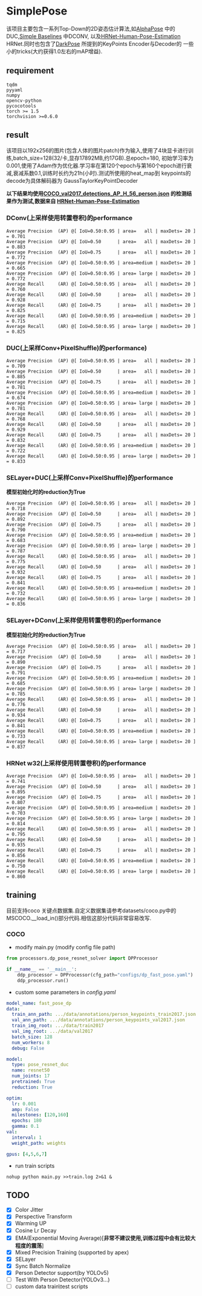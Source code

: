 # SimplePose
该项目主要包含一系列Top-Down的2D姿态估计算法,如[AlphaPose](https://github.com/MVIG-SJTU/AlphaPose) 中的DUC,[Simple Baselines](https://arxiv.org/abs/1804.06208) 中DCONV,
以及[HRNet-Human-Pose-Estimation](https://github.com/HRNet/HRNet-Human-Pose-Estimation) HRNet.同时也包含了[DarkPose](https://github.com/ilovepose/DarkPose) 所提到的KeyPoints Encoder与Decoder的
一些小的tricks(大约获得1.0左右的mAP增益).


## requirement
```text
tqdm
pyyaml
numpy
opencv-python
pycocotools
torch >= 1.5
torchvision >=0.6.0
```
## result
该项目以192x256的图片(包含人体的图片patch)作为输入,使用了4块显卡进行训练,batch_size=128(32/卡,显存17892MB,约17GB).总epoch=180,
初始学习率为0.001,使用了Adam作为优化器.学习率在第120个epoch与第160个epoch进行衰减,衰减系数0.1,训练时长约为21h(小时).测试所使用的heat_map到
keypoints的decode为具体解码器为 GaussTaylorKeyPointDecoder

**以下结果均使用[COCO_val2017_detections_AP_H_56_person.json](https://drive.google.com/drive/folders/1fRUDNUDxe9fjqcRZ2bnF_TKMlO0nB_dk?usp=sharing) 的检测结果作为测试,数据来自
[HRNet-Human-Pose-Estimation](https://github.com/HRNet/HRNet-Human-Pose-Estimation)**

### DConv(上采样使用转置卷积)的performance
```shell script
Average Precision  (AP) @[ IoU=0.50:0.95 | area=   all | maxDets= 20 ] = 0.701
Average Precision  (AP) @[ IoU=0.50      | area=   all | maxDets= 20 ] = 0.883
Average Precision  (AP) @[ IoU=0.75      | area=   all | maxDets= 20 ] = 0.772
Average Precision  (AP) @[ IoU=0.50:0.95 | area=medium | maxDets= 20 ] = 0.665
Average Precision  (AP) @[ IoU=0.50:0.95 | area= large | maxDets= 20 ] = 0.772
Average Recall     (AR) @[ IoU=0.50:0.95 | area=   all | maxDets= 20 ] = 0.760
Average Recall     (AR) @[ IoU=0.50      | area=   all | maxDets= 20 ] = 0.928
Average Recall     (AR) @[ IoU=0.75      | area=   all | maxDets= 20 ] = 0.825
Average Recall     (AR) @[ IoU=0.50:0.95 | area=medium | maxDets= 20 ] = 0.715
Average Recall     (AR) @[ IoU=0.50:0.95 | area= large | maxDets= 20 ] = 0.825
```
### DUC(上采样Conv+PixelShuffle)的performance)
```shell script
Average Precision  (AP) @[ IoU=0.50:0.95 | area=   all | maxDets= 20 ] = 0.709
Average Precision  (AP) @[ IoU=0.50      | area=   all | maxDets= 20 ] = 0.885
Average Precision  (AP) @[ IoU=0.75      | area=   all | maxDets= 20 ] = 0.781
Average Precision  (AP) @[ IoU=0.50:0.95 | area=medium | maxDets= 20 ] = 0.674
Average Precision  (AP) @[ IoU=0.50:0.95 | area= large | maxDets= 20 ] = 0.781
Average Recall     (AR) @[ IoU=0.50:0.95 | area=   all | maxDets= 20 ] = 0.768
Average Recall     (AR) @[ IoU=0.50      | area=   all | maxDets= 20 ] = 0.929
Average Recall     (AR) @[ IoU=0.75      | area=   all | maxDets= 20 ] = 0.832
Average Recall     (AR) @[ IoU=0.50:0.95 | area=medium | maxDets= 20 ] = 0.722
Average Recall     (AR) @[ IoU=0.50:0.95 | area= large | maxDets= 20 ] = 0.833
```
### SELayer+DUC(上采样Conv+PixelShuffle)的performance
**模型初始化时的reduction为True**
```shell script
Average Precision  (AP) @[ IoU=0.50:0.95 | area=   all | maxDets= 20 ] = 0.718
Average Precision  (AP) @[ IoU=0.50      | area=   all | maxDets= 20 ] = 0.892
Average Precision  (AP) @[ IoU=0.75      | area=   all | maxDets= 20 ] = 0.790
Average Precision  (AP) @[ IoU=0.50:0.95 | area=medium | maxDets= 20 ] = 0.683
Average Precision  (AP) @[ IoU=0.50:0.95 | area= large | maxDets= 20 ] = 0.787
Average Recall     (AR) @[ IoU=0.50:0.95 | area=   all | maxDets= 20 ] = 0.775
Average Recall     (AR) @[ IoU=0.50      | area=   all | maxDets= 20 ] = 0.932
Average Recall     (AR) @[ IoU=0.75      | area=   all | maxDets= 20 ] = 0.841
Average Recall     (AR) @[ IoU=0.50:0.95 | area=medium | maxDets= 20 ] = 0.732
Average Recall     (AR) @[ IoU=0.50:0.95 | area= large | maxDets= 20 ] = 0.836
```

### SELayer+DConv(上采样使用转置卷积)的performance
**模型初始化时的reduction为True**
```shell script
Average Precision  (AP) @[ IoU=0.50:0.95 | area=   all | maxDets= 20 ] = 0.717
Average Precision  (AP) @[ IoU=0.50      | area=   all | maxDets= 20 ] = 0.890
Average Precision  (AP) @[ IoU=0.75      | area=   all | maxDets= 20 ] = 0.791
Average Precision  (AP) @[ IoU=0.50:0.95 | area=medium | maxDets= 20 ] = 0.685
Average Precision  (AP) @[ IoU=0.50:0.95 | area= large | maxDets= 20 ] = 0.785
Average Recall     (AR) @[ IoU=0.50:0.95 | area=   all | maxDets= 20 ] = 0.776
Average Recall     (AR) @[ IoU=0.50      | area=   all | maxDets= 20 ] = 0.934
Average Recall     (AR) @[ IoU=0.75      | area=   all | maxDets= 20 ] = 0.841
Average Recall     (AR) @[ IoU=0.50:0.95 | area=medium | maxDets= 20 ] = 0.733
Average Recall     (AR) @[ IoU=0.50:0.95 | area= large | maxDets= 20 ] = 0.837
```
### HRNet w32(上采样使用转置卷积)的performance
```shell script
Average Precision  (AP) @[ IoU=0.50:0.95 | area=   all | maxDets= 20 ] = 0.741
Average Precision  (AP) @[ IoU=0.50      | area=   all | maxDets= 20 ] = 0.895
Average Precision  (AP) @[ IoU=0.75      | area=   all | maxDets= 20 ] = 0.807
Average Precision  (AP) @[ IoU=0.50:0.95 | area=medium | maxDets= 20 ] = 0.703
Average Precision  (AP) @[ IoU=0.50:0.95 | area= large | maxDets= 20 ] = 0.814
Average Recall     (AR) @[ IoU=0.50:0.95 | area=   all | maxDets= 20 ] = 0.795
Average Recall     (AR) @[ IoU=0.50      | area=   all | maxDets= 20 ] = 0.935
Average Recall     (AR) @[ IoU=0.75      | area=   all | maxDets= 20 ] = 0.856
Average Recall     (AR) @[ IoU=0.50:0.95 | area=medium | maxDets= 20 ] = 0.750
Average Recall     (AR) @[ IoU=0.50:0.95 | area= large | maxDets= 20 ] = 0.860
```


## training
目前支持coco 关键点数据集.自定义数据集请参考datasets/coco.py中的MSCOCO.__load_in()部分代码.相信这部分代码非常容易改写.

### COCO
* modify main.py (modify config file path)
```python
from processors.dp_pose_resnet_solver import DPProcessor

if __name__ == '__main__':
    ddp_processor = DPProcessor(cfg_path="configs/dp_fast_pose.yaml")
    ddp_processor.run()

```
* custom some parameters in *config.yaml*
```yaml
model_name: fast_pose_dp
data:
  train_ann_path: .../data/annotations/person_keypoints_train2017.json
  val_ann_path: .../data/annotations/person_keypoints_val2017.json
  train_img_root: .../data/train2017
  val_img_root: .../data/val2017
  batch_size: 128
  num_workers: 8
  debug: False

model:
  type: pose_resnet_duc
  name: resnet50
  num_joints: 17
  pretrained: True
  reduction: True

optim:
  lr: 0.001
  amp: False
  milestones: [120,160]
  epochs: 180
  gamma: 0.1
val:
  interval: 1
  weight_path: weights

gpus: [4,5,6,7]

```
* run train scripts
```shell script
nohup python main.py >>train.log 2>&1 &
```

## TODO
- [x] Color Jitter
- [x] Perspective Transform
- [x] Warming UP
- [x] Cosine Lr Decay
- [x] EMA(Exponential Moving Average)[**非常不建议使用,训练过程中会有比较大程度的震荡**]
- [x] Mixed Precision Training (supported by apex)
- [x] SELayer
- [x] Sync Batch Normalize
- [x] Person Detector support(by YOLOv5)
- [ ] Test With Person Detector(YOLOv3...)
- [ ] custom data train\test scripts
